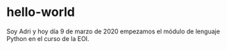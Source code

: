 # hello-world

Soy Adri y hoy día 9 de marzo de 2020 empezamos el módulo de lenguaje Python en el curso de la EOI.
